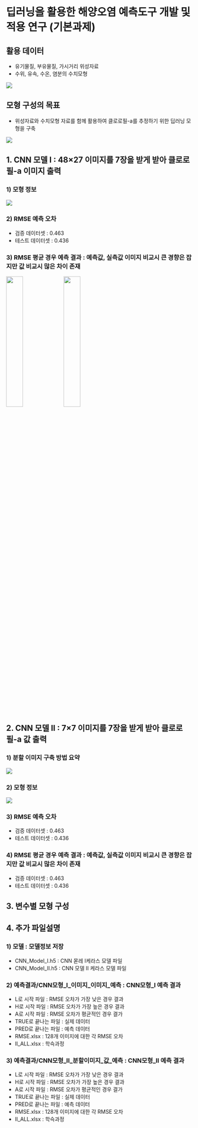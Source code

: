 # 딥러닝을 활용한 해양오염 예측도구 개발 및 적용 연구 (기본과제)

## 활용 데이터
- 유기물질, 부유물질, 가시거리 위성자료
- 수위, 유속, 수온, 염분의 수치모형 

![](https://github.com/keibigdata/dyjin_2020/blob/master/2_%ED%95%B4%EC%96%91%EC%98%A4%EC%97%BC_%EB%94%A5%EB%9F%AC%EB%8B%9D_%EC%98%88%EC%B8%A1/%EA%B7%B8%EB%A6%BC/F1_2.png?raw=true)

## 모형 구성의 목표
- 위성자료와 수치모형 자료를 함께 활용하여 클로로필-a를 추정하기 위한 딥러닝 모형을 구축

![](https://github.com/keibigdata/dyjin_2020/blob/master/2_%ED%95%B4%EC%96%91%EC%98%A4%EC%97%BC_%EB%94%A5%EB%9F%AC%EB%8B%9D_%EC%98%88%EC%B8%A1/%EA%B7%B8%EB%A6%BC/F3.png?raw=true)



## 1. CNN 모델 I : 48×27  이미지를 7장을 받게 받아 클로로필-a 이미지 출력

### 1) 모형 정보

![](https://github.com/keibigdata/dyjin_2020/blob/master/2_%ED%95%B4%EC%96%91%EC%98%A4%EC%97%BC_%EB%94%A5%EB%9F%AC%EB%8B%9D_%EC%98%88%EC%B8%A1/%EA%B7%B8%EB%A6%BC/F4.png?raw=true)

### 2) RMSE 예측 오차

- 검증 데이터셋 : 0.463
- 테스트 데이터셋 : 0.436


### 3) RMSE 평균 경우 예측 결과 : 예측값, 실측값 이미지 비교시 큰 경향은 잡지만 값 비교시 많은 차이 존재

<img src="https://github.com/keibigdata/dyjin_2020/blob/master/2_%ED%95%B4%EC%96%91%EC%98%A4%EC%97%BC_%EB%94%A5%EB%9F%AC%EB%8B%9D_%EC%98%88%EC%B8%A1/%EA%B7%B8%EB%A6%BC/A1_PRED.png" width="30%" height="30%"/>

<img src="https://github.com/keibigdata/dyjin_2020/blob/master/2_%ED%95%B4%EC%96%91%EC%98%A4%EC%97%BC_%EB%94%A5%EB%9F%AC%EB%8B%9D_%EC%98%88%EC%B8%A1/%EA%B7%B8%EB%A6%BC/A1_TRUE.png" width="30%" height="30%"/>


## 2. CNN 모델 II : 7×7 이미지를 7장을 받게 받아 클로로필-a 값 출력

### 1) 분할 이미지 구축 방법 요약

![](https://github.com/keibigdata/dyjin_2020/blob/master/2_%ED%95%B4%EC%96%91%EC%98%A4%EC%97%BC_%EB%94%A5%EB%9F%AC%EB%8B%9D_%EC%98%88%EC%B8%A1/%EA%B7%B8%EB%A6%BC/F6.png?raw=true)

### 2) 모형 정보
![](https://github.com/keibigdata/dyjin_2020/blob/master/2_%ED%95%B4%EC%96%91%EC%98%A4%EC%97%BC_%EB%94%A5%EB%9F%AC%EB%8B%9D_%EC%98%88%EC%B8%A1/%EA%B7%B8%EB%A6%BC/F5.png?raw=true)

### 3) RMSE 예측 오차

- 검증 데이터셋 : 0.463
- 테스트 데이터셋 : 0.436

### 4) RMSE 평균 경우 예측 결과 : 예측값, 실측값 이미지 비교시 큰 경향은 잡지만 값 비교시 많은 차이 존재

- 검증 데이터셋 : 0.463
- 테스트 데이터셋 : 0.436


## 3. 변수별 모형 구성

## 4. 추가 파일설명
### 1) 모델 : 모델정보 저장
- CNN_Model_I.h5 : CNN 몯레 I케라스 모델 파일
- CNN_Model_II.h5 : CNN 모델 II 케라스 모델 파일 

### 2) 예측결과/CNN모형_I_이미지_이미지_예측 : CNN모형_I 예측 결과  
- L로 시작 파일 : RMSE 오차가 가장 낮은 경우 결과
- H로 시작 파일 : RMSE 오차가 가장 높은 경우 결과
- A로 시작 파일 : RMSE 오차가 평균적인 경우 결가
- TRUE로 끝나는 파일 : 실제 데이터
- PRED로 끝나는 파일 : 예측 데이터
- RMSE.xlsx : 128개 이미지에 대한 각 RMSE 오차
- II_ALL.xlsx : 학슥과정

### 3) 예측결과/CNN모형_II_분할이미지_값_예측 : CNN모형_II 예측 결과  
- L로 시작 파일 : RMSE 오차가 가장 낮은 경우 결과
- H로 시작 파일 : RMSE 오차가 가장 높은 경우 결과
- A로 시작 파일 : RMSE 오차가 평균적인 경우 결가
- TRUE로 끝나는 파일 : 실제 데이터
- PRED로 끝나는 파일 : 예측 데이터
- RMSE.xlsx : 128개 이미지에 대한 각 RMSE 오차
- II_ALL.xlsx : 학슥과정
